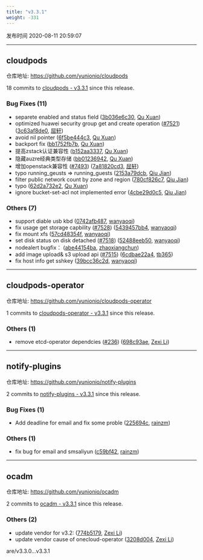```yaml
---
title: "v3.3.1"
weight: -331
---
```


发布时间 2020-08-11 20:59:07

-----

## cloudpods

仓库地址: https://github.com/yunionio/cloudpods

18 commits to [cloudpods - v3.3.1] since this release.

### Bug Fixes (11)
- separete enabled and status field ([3b036e6c30](https://github.com/yunionio/cloudpods/commit/3b036e6c30fb2d067f74dda398494dce41b07c89), [Qu Xuan](mailto:quxuan@yunionyun.com))
- optimized huawei security group get and create operation ([#7521](https://github.com/yunionio/cloudpods/issues/7521)) ([3c63af8de0](https://github.com/yunionio/cloudpods/commit/3c63af8de0af63c088dc731ef14cdd713c8485be), [屈轩](mailto:qu_xuan@icloud.com))
- avoid nil pointer ([6f5be444c3](https://github.com/yunionio/cloudpods/commit/6f5be444c323ddd1bd99ad9c132dd00d0965275b), [Qu Xuan](mailto:quxuan@yunionyun.com))
- backport fix ([bb1752fb7b](https://github.com/yunionio/cloudpods/commit/bb1752fb7b40ef0980fb85887eab7331d8da9d31), [Qu Xuan](mailto:quxuan@yunionyun.com))
- 提高zstack认证兼容性 ([b152aa3337](https://github.com/yunionio/cloudpods/commit/b152aa333711208b66df1ca75e808753c6186c12), [Qu Xuan](mailto:quxuan@yunionyun.com))
- 隐藏auzre经典类型存储 ([bb01236942](https://github.com/yunionio/cloudpods/commit/bb01236942705cd7d497c54308afd3599cc10a15), [Qu Xuan](mailto:quxuan@yunionyun.com))
- 增加openstack兼容性 ([#7493](https://github.com/yunionio/cloudpods/issues/7493)) ([7a81820cd3](https://github.com/yunionio/cloudpods/commit/7a81820cd3226cca56143bb84d393ab4af57db53), [屈轩](mailto:qu_xuan@icloud.com))
- typo running_geusts => running_guests ([2153a79dcb](https://github.com/yunionio/cloudpods/commit/2153a79dcbfe52688b4efb72ab4ecfe35497457b), [Qiu Jian](mailto:qiujian@yunionyun.com))
- filter public network count by zone and region ([780cf826c7](https://github.com/yunionio/cloudpods/commit/780cf826c7cdc61601c4c04827fc9622b3558fac), [Qiu Jian](mailto:qiujian@yunionyun.com))
- typo ([62d2a732e2](https://github.com/yunionio/cloudpods/commit/62d2a732e20436a59b785d68b4eaa2cd690b54cd), [Qu Xuan](mailto:quxuan@yunionyun.com))
- ignore bucket-set-acl not implemented error ([4cbe29d0c5](https://github.com/yunionio/cloudpods/commit/4cbe29d0c5b7dcadb10fec9a685af0940b89135b), [Qiu Jian](mailto:qiujian@yunionyun.com))

### Others (7)
- support diable usb kbd ([0742afb487](https://github.com/yunionio/cloudpods/commit/0742afb4879df1c3f9b5865ff2ed71b3d9b86aa9), [wanyaoqi](mailto:wanyaoqi@yunionyun.com))
- fix usage get storage capbility ([#7528](https://github.com/yunionio/cloudpods/issues/7528)) ([5439457bb4](https://github.com/yunionio/cloudpods/commit/5439457bb48f1101196a5e07a2510148910d719d), [wanyaoqi](mailto:wanyaoqi@yunionyun.com))
- fix mount xfs ([57cd48354f](https://github.com/yunionio/cloudpods/commit/57cd48354f7472f8be933804bc73f1da019b9e94), [wanyaoqi](mailto:wanyaoqi@yunionyun.com))
- set disk status on disk detached ([#7518](https://github.com/yunionio/cloudpods/issues/7518)) ([52488eeb50](https://github.com/yunionio/cloudpods/commit/52488eeb507ddcd1e3f63db73df551d74acd5db0), [wanyaoqi](mailto:wanyaoqi@yunionyun.com))
- nodealert bugfix： ([abe44154ba](https://github.com/yunionio/cloudpods/commit/abe44154ba10868c01af58947988a0bd9662c0e4), [zhaoxiangchun](mailto:1422928955@qq.com))
- add image upload& s3 upload api ([#7515](https://github.com/yunionio/cloudpods/issues/7515)) ([6cdbae22a4](https://github.com/yunionio/cloudpods/commit/6cdbae22a43f1b75a9fa442b99e2e6549cc4e793), [tb365](mailto:41716617+tb365@users.noreply.github.com))
- fix host info get sshkey ([39bcc36c2d](https://github.com/yunionio/cloudpods/commit/39bcc36c2db714611b9dcf052f6fa2178c6bfe79), [wanyaoqi](mailto:wanyaoqi@yunionyun.com))

[cloudpods - v3.3.1]: https://github.com/yunionio/cloudpods/compare/v3.3.0...v3.3.1
-----

## cloudpods-operator

仓库地址: https://github.com/yunionio/cloudpods-operator

1 commits to [cloudpods-operator - v3.3.1] since this release.

### Others (1)
- remove etcd-operator dependcies ([#236](https://github.com/yunionio/cloudpods-operator/issues/236)) ([698c93ae](https://github.com/yunionio/cloudpods-operator/commit/698c93ae75f0829b7dd6cca6f63edd82f6993260), [Zexi Li](mailto:zexi.li@qq.com))

[cloudpods-operator - v3.3.1]: https://github.com/yunionio/cloudpods-operator/compare/v3.3.0...v3.3.1
-----

## notify-plugins

仓库地址: https://github.com/yunionio/notify-plugins

2 commits to [notify-plugins - v3.3.1] since this release.

### Bug Fixes (1)
- Add deadline for email and fix some proble ([225694c](https://github.com/yunionio/notify-plugins/commit/225694c5377d3f5ef0af607942ae32f800c0dbe0), [rainzm](mailto:mjoycarry@gmail.com))

### Others (1)
- fix bug for email and smsaliyun ([c59bf42](https://github.com/yunionio/notify-plugins/commit/c59bf42c13ba1ed7759b505089472e90e2b17145), [rainzm](mailto:mjoycarry@gmail.com))

[notify-plugins - v3.3.1]: https://github.com/yunionio/notify-plugins/compare/v3.3.0...v3.3.1
-----

## ocadm

仓库地址: https://github.com/yunionio/ocadm

2 commits to [ocadm - v3.3.1] since this release.

### Others (2)
- update vendor for v3.2: ([774b5179](https://github.com/yunionio/ocadm/commit/774b5179cb2297b582c767eca9ab4beea6c24d8e), [Zexi Li](mailto:zexi.li@qq.com))
- update vendor cause of onecloud-operator ([3208d004](https://github.com/yunionio/ocadm/commit/3208d0045b4e58ede7d012ceaaa484fa5b36aa94), [Zexi Li](mailto:zexi.li@qq.com))

[ocadm - v3.3.1]: https://github.com/yunionio/ocadm/compare/v3.3.0...v3.3.1
are/v3.3.0...v3.3.1
